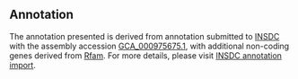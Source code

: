

Annotation
----------

The annotation presented is derived from annotation submitted to
[INSDC](http://www.insdc.org) with the assembly accession
[GCA\_000975675.1](http://www.ebi.ac.uk/ena/data/view/GCA_000975675.1),
with additional non-coding genes derived from
[Rfam](http://rfam.xfam.org/). For more details, please visit [INSDC
annotation
import](http://ensemblgenomes.org/info/data/insdc_annotation).
